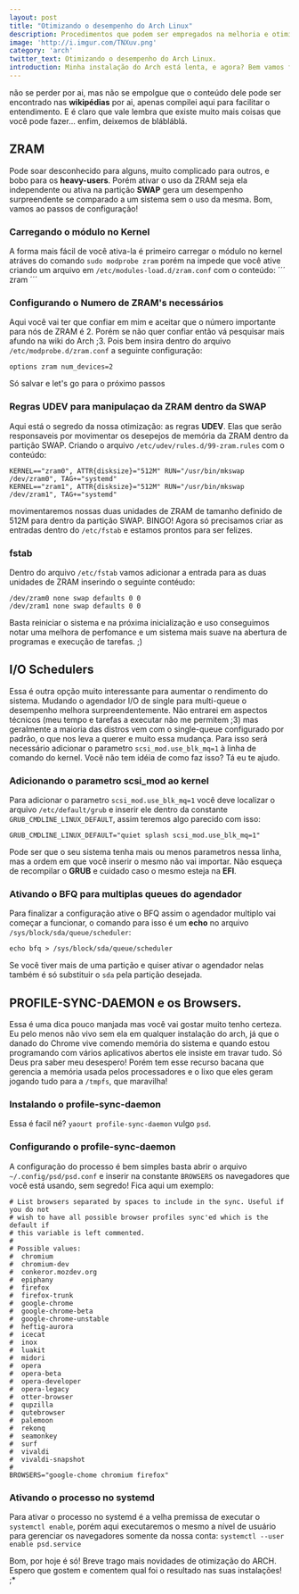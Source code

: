 ```yaml
---
layout: post
title: "Otimizando o desempenho do Arch Linux"
description: Procedimentos que podem ser empregados na melhoria e otimização do desempenho do Arch Linux.
image: 'http://i.imgur.com/TNXuv.png'
category: 'arch'
twitter_text: Otimizando o desempenho do Arch Linux.
introduction: Minha instalação do Arch está lenta, e agora? Bem vamos falar de recursos que podem ser empregados para melhorar o desempenho do seu sistema. Lembrando que uma boa configuração é fruto de tentativas e benchmarks exaustivos que você deve aplicar na sua instalação. Este artigo vai servir como uma luz no fim do túnel pra você
---
```

não se perder por ai, mas não se empolgue que o conteúdo dele pode ser encontrado nas **wikipédias** por ai, apenas compilei aqui para facilitar o entendimento. E é claro que vale lembra que existe muito mais coisas que você pode fazer... enfim, deixemos de blábláblá.

## ZRAM

Pode soar desconhecido para alguns, muito complicado para outros, e bobo para os **heavy-users**. Porém ativar o uso da ZRAM seja ela independente ou ativa na partição **SWAP** gera um desempenho surpreendente se comparado a um sistema sem o uso da mesma. Bom, vamos ao passos de configuração!
### Carregando o módulo no Kernel
A forma mais fácil de você ativa-la é primeiro carregar o módulo no kernel atráves do comando `sudo modprobe zram` porém na impede que você ative criando um arquivo em `/etc/modules-load.d/zram.conf` com o conteúdo:
´´´
zram
´´´

### Configurando o Numero de ZRAM's necessários
Aqui você vai ter que confiar em mim e aceitar que o número importante para nós de ZRAM é 2. Porém se não quer confiar então vá pesquisar mais afundo na wiki do Arch ;3. Pois bem insira dentro do arquivo `/etc/modprobe.d/zram.conf` a seguinte configuração:
```
options zram num_devices=2
```
Só salvar e let's go para o próximo passos

### Regras UDEV para manipulaçao da ZRAM dentro da SWAP
Aqui está o segredo da nossa otimização: as regras **UDEV**. Elas que serão responsaveis por movimentar os desepejos de memória da ZRAM dentro da partição SWAP. Criando o arquivo `/etc/udev/rules.d/99-zram.rules` com o conteúdo:
```
KERNEL=="zram0", ATTR{disksize}="512M" RUN="/usr/bin/mkswap /dev/zram0", TAG+="systemd"
KERNEL=="zram1", ATTR{disksize}="512M" RUN="/usr/bin/mkswap /dev/zram1", TAG+="systemd"
```
movimentaremos nossas duas unidades de ZRAM de tamanho definido de 512M para dentro da partição SWAP. BINGO!
Agora só precisamos criar as entradas dentro do `/etc/fstab` e estamos prontos para ser felizes.

### fstab
Dentro do arquivo `/etc/fstab` vamos adicionar a entrada para as duas unidades de ZRAM inserindo o seguinte contéudo:
```
/dev/zram0 none swap defaults 0 0
/dev/zram1 none swap defaults 0 0
```

Basta reiniciar o sistema e na próxima inicialização e uso conseguimos notar uma melhora de perfomance e um sistema mais suave na abertura de programas e execução de tarefas. ;)

## I/O Schedulers
Essa é outra opção muito interessante para aumentar o rendimento do sistema. Mudando o agendador I/O de single para multi-queue o desempenho melhora surpreendentemente. Não entrarei em aspectos técnicos (meu tempo e tarefas a executar não me permitem ;3) mas geralmente a maioria das distros vem com o single-queue configurado por padrão, o que nos leva a querer e muito essa mudança. Para isso será necessário adicionar o parametro `scsi_mod.use_blk_mq=1` à linha de comando do kernel. Vocẽ não tem idéia de como faz isso? Tá eu te ajudo.

### Adicionando o parametro scsi_mod ao kernel
Para adicionar o parametro `scsi_mod.use_blk_mq=1` você deve localizar o arquivo `/etc/default/grub` e inserir ele dentro da constante `GRUB_CMDLINE_LINUX_DEFAULT`, assim teremos algo parecido com isso:
```
GRUB_CMDLINE_LINUX_DEFAULT="quiet splash scsi_mod.use_blk_mq=1"
```
Pode ser que o seu sistema tenha mais ou menos parametros nessa linha, mas a ordem em que você inserir o mesmo não vai importar. Não esqueça de recompilar o **GRUB** e cuidado caso o mesmo esteja na **EFI**.

### Ativando o BFQ para multiplas queues do agendador
Para finalizar a configuração ative o BFQ assim o agendador multiplo vai começar a funcionar, o comando para isso é um **echo** no arquivo `/sys/block/sda/queue/scheduler`:
```
echo bfq > /sys/block/sda/queue/scheduler
```
Se você tiver mais de uma partição e quiser ativar o agendador nelas também é só substituir o `sda` pela partição desejada.

## PROFILE-SYNC-DAEMON e os Browsers.
Essa é uma dica pouco manjada mas você vai gostar muito tenho certeza. Eu pelo menos não vivo sem ela em qualquer instalação do arch, já que o danado do Chrome vive comendo memória do sistema e quando estou programando com vários aplicativos abertos ele insiste em travar tudo. Só Deus pra saber meu desespero! Porém tem esse recurso bacana que gerencia a memória usada pelos processadores e o lixo que eles geram jogando tudo para a `/tmpfs`, que maravilha!

### Instalando o profile-sync-daemon
Essa é facil né? `yaourt profile-sync-daemon` vulgo `psd`.

### Configurando o profile-sync-daemon
A configuração do processo é bem simples basta abrir o arquivo `~/.config/psd/psd.conf` e inserir na constante `BROWSERS` os navegadores que você está usando, sem segredo! Fica aqui um exemplo:
```
# List browsers separated by spaces to include in the sync. Useful if you do not
# wish to have all possible browser profiles sync'ed which is the default if
# this variable is left commented.
#
# Possible values:
#  chromium
#  chromium-dev
#  conkeror.mozdev.org
#  epiphany
#  firefox
#  firefox-trunk
#  google-chrome
#  google-chrome-beta
#  google-chrome-unstable
#  heftig-aurora
#  icecat
#  inox
#  luakit
#  midori
#  opera
#  opera-beta
#  opera-developer
#  opera-legacy
#  otter-browser
#  qupzilla
#  qutebrowser
#  palemoon
#  rekonq
#  seamonkey
#  surf
#  vivaldi
#  vivaldi-snapshot
#
BROWSERS="google-chome chromium firefox"
```

### Ativando o processo no systemd
Para ativar o processo no systemd é a velha premissa de executar o `systemctl enable`, porém aqui executaremos o mesmo a nível de usuário para gerenciar os navegadores somente da nossa conta: `systemctl --user enable psd.service`

Bom, por hoje é só! Breve trago mais novidades de otimização do ARCH. Espero que gostem e comentem qual foi o resultado nas suas instalações! ;*
